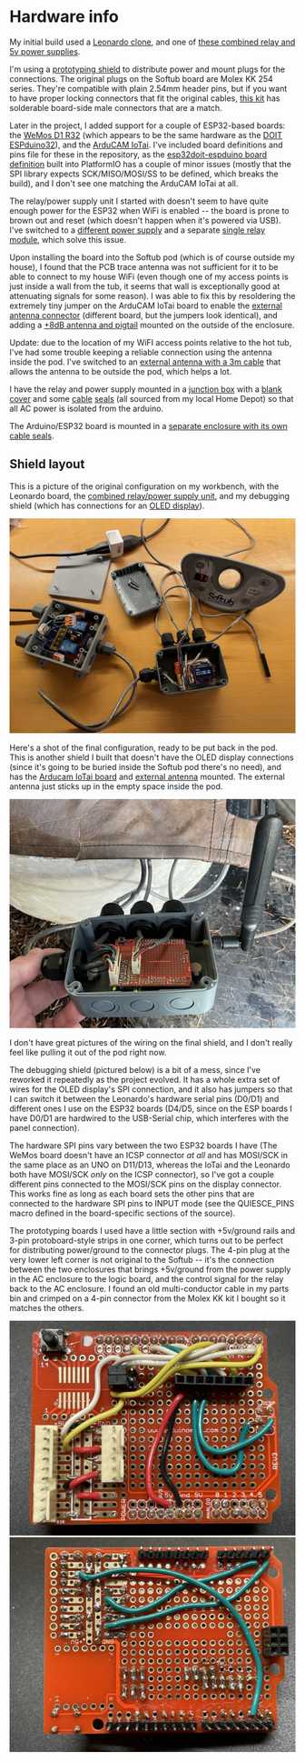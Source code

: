 # Hardware info

My initial build used a [Leonardo clone](https://www.amazon.com/dp/B0786LJQ8K), and one of [these combined relay and 5v power supplies](https://www.amazon.com/dp/B077W1NVLM).

I'm using a [prototyping shield](https://www.amazon.com/dp/B00Q9YB7PI) to distribute power and mount plugs for the connections. The original plugs on the Softub board are Molex KK 254 series. They're compatible with plain 2.54mm header pins, but if you want to have proper locking connectors that fit the original cables, [this kit](https://www.amazon.com/dp/B01M69TKAM) has solderable board-side male connectors that are a match.

Later in the project, I added support for a couple of ESP32-based boards: the [WeMos D1 R32](https://www.amazon.com/gp/product/B07WFZCBH8) (which appears to be the same hardware as the [DOIT ESPduino32](https://www.amazon.com/dp/B0775WFN9P)), and the [ArduCAM IoTai](https://www.amazon.com/gp/product/B07W8SMFTK). I've included board definitions and pins file for these in the repository, as the [esp32doit-espduino board definition](https://docs.platformio.org/en/latest/boards/espressif32/esp32doit-espduino.html) built into PlatformIO has a couple of minor issues (mostly that the SPI library expects SCK/MISO/MOSI/SS to be defined, which breaks the build), and I don't see one matching the ArduCAM IoTai at all.

The relay/power supply unit I started with doesn't seem to have quite enough power for the ESP32 when WiFi is enabled -- the board is prone to brown out and reset (which doesn't happen when it's powered via USB). I've switched to a [different power supply](https://www.amazon.com/gp/product/B07V5XP92F) and a separate [single relay module](https://www.amazon.com/gp/product/B07TWH7DZ1), which solve this issue.

Upon installing the board into the Softub pod (which is of course outside my house), I found that the PCB trace antenna was not sufficient for it to be able to connect to my house WiFi (even though one of my access points is just inside a wall from the tub, it seems that wall is exceptionally good at attenuating signals for some reason). I was able to fix this by resoldering the extremely tiny jumper on the ArduCAM IoTai board to enable the [external antenna connector](https://randomnerdtutorials.com/esp32-cam-connect-external-antenna/) (different board, but the jumpers look identical), and adding a [+8dB antenna and pigtail](https://www.amazon.com/dp/B082SHBWTK) mounted on the outside of the enclosure. 

Update: due to the location of my WiFI access points relative to the hot tub, I've had some trouble keeping a reliable connection using the antenna inside the pod. I've switched to an [external antenna with a 3m cable](https://www.amazon.com/dp/B07MG6ZXCD) that allows the antenna to be outside the pod, which helps a lot.

I have the relay and power supply mounted in a [junction box](https://www.homedepot.com/p/Commercial-Electric-1-2-in-Gray-2-Gang-7-Holes-Non-Metallic-Weatherproof-Box-WDB750PG/300851103) with a [blank cover](https://www.homedepot.com/p/Commercial-Electric-Gray-2-Gang-Non-Metallic-Weatherproof-Blank-Cover-WBC200PG/300851669) and some [cable](https://www.homedepot.com/p/3-4-in-Strain-Relief-Cord-Connector-LPCG757-1/100171642) [seals](https://www.homedepot.com/p/Arlington-Industries-1-2-in-Low-Profile-Strain-Relief-Cord-Connector-LPCG507-1/308920052) (all sourced from my local Home Depot) so that all AC power is isolated from the arduino. 

The Arduino/ESP32 board is mounted in a [separate enclosure with its own cable seals](https://www.amazon.com/dp/B08M3R71ZD).

## Shield layout

This is a picture of the original configuration on my workbench, with the Leonardo board, the [combined relay/power supply unit](https://www.amazon.com/dp/B077W1NVLM), and my debugging shield (which has connections for an [OLED display](https://www.amazon.com/gp/product/B01N1LZT8L)).

<img src="enclosures.jpeg">

Here's a shot of the final configuration, ready to be put back in the pod. This is another shield I built that doesn't have the OLED display connections (since it's going to be buried inside the Softub pod there's no need), and has the [Arducam IoTai board](https://www.amazon.com/gp/product/B07W8SMFTK) and [external antenna](https://www.amazon.com/dp/B082SHBWTK) mounted. The external antenna just sticks up in the empty space inside the pod.

<img src="final.jpeg">

I don't have great pictures of the wiring on the final shield, and I don't really feel like pulling it out of the pod right now.

The debugging shield (pictured below) is a bit of a mess, since I've reworked it repeatedly as the project evolved. It has a whole extra set of wires for the OLED display's SPI connection, and it also has jumpers so that I can switch it between the Leonardo's hardware serial pins (D0/D1) and different ones I use on the ESP32 boards (D4/D5, since on the ESP boards I have D0/D1 are hardwired to the USB-Serial chip, which interferes with the panel connection).

The hardware SPI pins vary between the two ESP32 boards I have (The WeMos board doesn't have an ICSP connector _at all_ and has MOSI/SCK in the same place as an UNO on D11/D13, whereas the IoTai and the Leonardo both have MOSI/SCK _only_ on the ICSP connector), so I've got a couple different pins connected to the MOSI/SCK pins on the display connector. This works fine as long as each board sets the other pins that are connected to the hardware SPI pins to INPUT mode (see the QUIESCE_PINS macro defined in the board-specific sections of the source).

The prototyping boards I used have a little section with +5v/ground rails and 3-pin protoboard-style strips in one corner, which turns out to be perfect for distributing power/ground to the connector plugs. The 4-pin plug at the very lower left corner is not original to the Softub -- it's the connection between the two enclosures that brings +5v/ground from the power supply in the AC enclosure to the logic board, and the control signal for the relay back to the AC enclosure. I found an old multi-conductor cable in my parts bin and crimped on a 4-pin connector from the Molex KK kit I bought so it matches the others.

<img src="debug-front.jpeg">
<img src="debug-back.jpeg">
